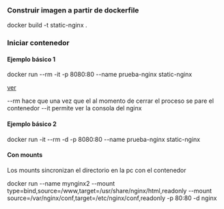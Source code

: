 
### Construir imagen a partir de dockerfile

docker build -t static-nginx .

### Iniciar contenedor

#### Ejemplo básico 1

docker run --rm -it -p 8080:80 --name prueba-nginx static-nginx

[ver](http://localhost:8080)

--rm hace que una vez que el al momento de cerrar el proceso se pare el contenedor
--it permite ver la consola del nginx

#### Ejemplo básico 2

docker run -it --rm -d -p 8080:80 --name prueba-nginx static-nginx



#### Con mounts

Los mounts sincronizan el directorio en la pc con el contenedor

docker run --name mynginx2 --mount type=bind,source=/www,target=/usr/share/nginx/html,readonly --mount source=/var/nginx/conf,target=/etc/nginx/conf,readonly -p 80:80 -d nginx